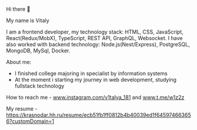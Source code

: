 Hi there 👋

My name is Vitaly

I am a frontend developer, my technology stack: HTML, CSS, JavaScript, React(Redux/MobX), TypeScript, REST API, GraphQL, Websocket.
I have also worked with backend technology: Node.js(Nest/Express), PostgreSQL, MongoDB, MySql, Docker.

About me:
- I finished college majoring in  specialist by information systems
- At the moment i starting my journey in web development, studying fullstack technology
 
How to reach me - www.instagram.com/v1talya_181 and www.t.me/w1z2z

My resume - https://krasnodar.hh.ru/resume/ecb51fb1ff0812b4b40039ed1f645974663656?customDomain=1
<!---
w1z2z/w1z2z is a ✨ special ✨ repository because its `README.md` (this file) appears on your GitHub profile.
You can click the Preview link to take a look at your changes.
--->
